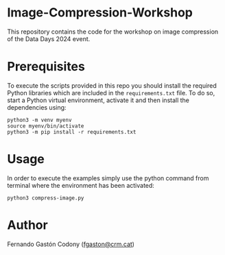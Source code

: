 # Image-Compression-Workshop
This repository contains the code for the workshop on image compression of the Data Days 2024 event.

# Prerequisites

To execute the scripts provided in this repo you should install the required Python libraries which are included in the `requirements.txt` file. To do so, start a Python virtual environment, activate it and then install the dependencies using:

```
python3 -m venv myenv
source myenv/bin/activate
python3 -m pip install -r requirements.txt
```

# Usage

In order to execute the examples simply use the python command from terminal where the environment has been activated:

```
python3 compress-image.py
```

# Author

Fernando Gastón Codony (fgaston@crm.cat)